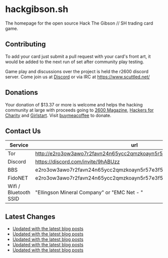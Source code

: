 # hackgibson.sh
The homepage for the open source Hack The Gibson // SH trading card game.


## Contributing

To add your card just submit a pull request with your card's front art, it would be added to the next run of set after community play testing.

Game play and discussions over the project is held the r2600 discord server. Come join us at [Discord](https://discord.com/invite/9hABUzz) or via IRC at https://www.scuttled.net/


## Donations

Your donation of $13.37 or more is welcome and helps the hacking community at large with proceeds going to [2600 Magazine](https://2600.com/), [Hackers for Charity](https://hackersforcharity.org) and [Girlstart](https://girlstart.org).  Visit [buymeacoffee](https://www.buymeacoffee.com/hackgibson.sh) to donate.


## Contact Us

Service | url
-|-
Tor | http://e2ro3ow3awo7r2favn24n65ycc2qmzkoayn5r57e3f56nvjwdcgg32ad.onion
Discord | https://discord.com/invite/9hABUzz
BBS | e2ro3ow3awo7r2favn24n65ycc2qmzkoayn5r57e3f56nvjwdcgg32ad.onion:23
FidoNET | e2ro3ow3awo7r2favn24n65ycc2qmzkoayn5r57e3f56nvjwdcgg32ad.onion:24554
Wifi / Bluetooth SSID | "Ellingson Mineral Company" or "EMC Net - <fidonet address>"

## Latest Changes
<!-- BLOG-POST-LIST:START -->
- [Updated with the latest blog posts](https://github.com/DFW2600/hackgibson.sh/commit/2d41b9fbe008b8c0be3c923c1f17d793ef739b14)
- [Updated with the latest blog posts](https://github.com/DFW2600/hackgibson.sh/commit/e157e9aeef1a2cbff6eeb1807f30a4bcf40d5158)
- [Updated with the latest blog posts](https://github.com/DFW2600/hackgibson.sh/commit/e4fb58b00dc27a5dca92e0fb10fc5009bfd3bc98)
- [Updated with the latest blog posts](https://github.com/DFW2600/hackgibson.sh/commit/fdeb9e619df60fc54666f4a76336b5bf8f2a6de9)
- [Updated with the latest blog posts](https://github.com/DFW2600/hackgibson.sh/commit/607eadda4777d6a859f12265ee9f278d78df9b91)
<!-- BLOG-POST-LIST:END -->
